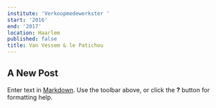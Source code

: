 ```yaml
---
institute: 'Verkoopmedewerkster '
start: '2016'
end: '2017'
location: Haarlem
published: false
title: Van Vessem & le Patichou
---
```

## A New Post

Enter text in [Markdown](http://daringfireball.net/projects/markdown/). Use the toolbar above, or click the **?** button for formatting help.
